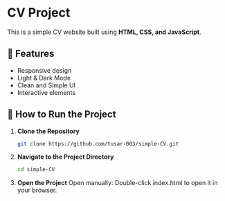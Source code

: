 # CV Project

This is a simple CV website built using **HTML, CSS, and JavaScript**.

## 📌 Features
- Responsive design
- Light & Dark Mode
- Clean and Simple UI
- Interactive elements

## 🚀 How to Run the Project

1. **Clone the Repository**  
   ```sh
   git clone https://github.com/tusar-003/simple-CV.git
2. **Navigate to the Project Directory**
   ```sh
   cd simple-CV
3. **Open the Project**
Open manually: Double-click index.html to open it in your browser.